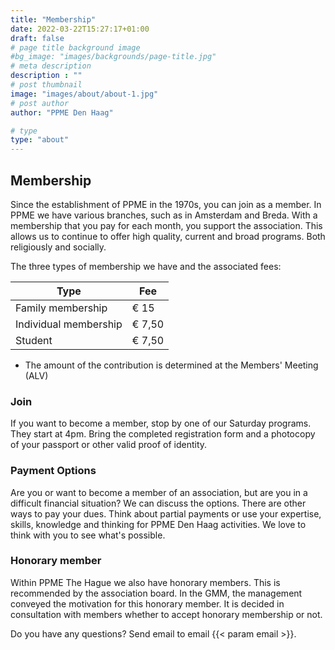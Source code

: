 ```yaml
---
title: "Membership"
date: 2022-03-22T15:27:17+01:00
draft: false
# page title background image
#bg_image: "images/backgrounds/page-title.jpg"
# meta description
description : ""
# post thumbnail
image: "images/about/about-1.jpg"
# post author
author: "PPME Den Haag"

# type
type: "about"
---
```


## Membership
Since the establishment of PPME in the 1970s, you can join as a member. In PPME we have various branches, such as in Amsterdam and Breda.
With a membership that you pay for each month, you support the association. This allows us to continue to offer high quality, current and broad programs. Both religiously and socially.

The three types of membership we have and the associated fees:

| Type | Fee |
|------|-----|
| Family membership | € 15 |
| Individual membership | € 7,50 |
| Student | € 7,50 |

* The amount of the contribution is determined at the Members' Meeting (ALV)

### Join
If you want to become a member, stop by one of our Saturday programs. They start at 4pm. Bring the completed registration form and a photocopy of your passport or other valid proof of identity.

### Payment Options
Are you or want to become a member of an association, but are you in a difficult financial situation? We can discuss the options. There are other ways to pay your dues. Think about partial payments or use your expertise, skills, knowledge and thinking for PPME Den Haag activities. We love to think with you to see what's possible.

### Honorary member
Within PPME The Hague we also have honorary members. This is recommended by the association board. In the GMM, the management conveyed the motivation for this honorary member. It is decided in consultation with members whether to accept honorary membership or not.

Do you have any questions?
Send email to email {{< param email >}}.
